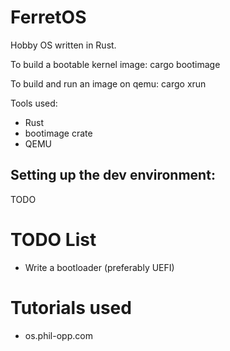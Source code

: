 # FerretOS
Hobby OS written in Rust.

To build a bootable kernel image:
cargo bootimage

To build and run an image on qemu:
cargo xrun

Tools used:
- Rust
- bootimage crate
- QEMU

## Setting up the dev environment:
TODO

# TODO List
- Write a bootloader (preferably UEFI)

# Tutorials used
 - os.phil-opp.com
